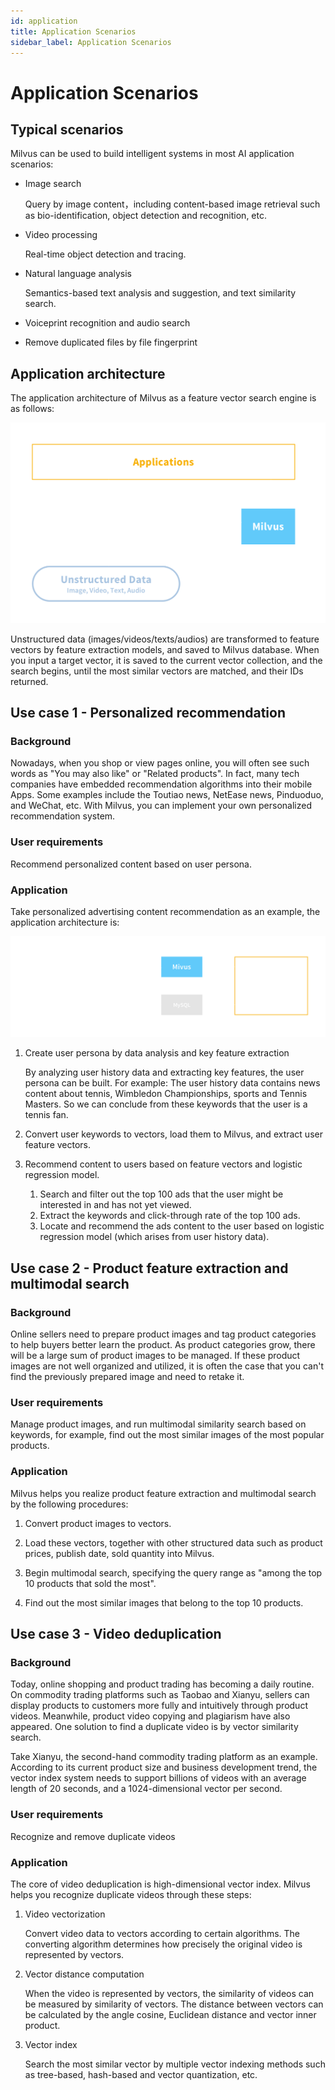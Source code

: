 ```yaml
---
id: application
title: Application Scenarios
sidebar_label: Application Scenarios
---
```


# Application Scenarios

## Typical scenarios

Milvus can be used to build intelligent systems in most AI application scenarios:

- Image search

  Query by image content，including content-based image retrieval such as bio-identification, object detection and recognition, etc.

- Video processing

  Real-time object detection and tracing.

- Natural language analysis

  Semantics-based text analysis and suggestion, and text similarity search.

- Voiceprint recognition and audio search

- Remove duplicated files by file fingerprint

## Application architecture

The application architecture of Milvus as a feature vector search engine is as follows:

![MilvusApplication](../assets/application_arch.png)

Unstructured data (images/videos/texts/audios) are transformed to feature vectors by feature extraction models, and saved to Milvus database. When you input a target vector, it is saved  to the current vector collection, and the search begins, until the most similar vectors are matched, and their IDs returned.

## Use case 1 - Personalized recommendation

### Background

Nowadays, when you shop or view pages online, you will often see such words as "You may also like" or "Related products". In fact, many tech companies have embedded recommendation algorithms into their mobile Apps. Some examples include the Toutiao news, NetEase news, Pinduoduo, and WeChat, etc. With Milvus, you can implement your own personalized recommendation system.

### User requirements

Recommend personalized content based on user persona.

### Application

Take personalized advertising content recommendation as an example, the application architecture is:

![Recommendation](../assets/ads_recommend.png)

1. Create user persona by data analysis and key feature extraction

   By analyzing user history data and extracting key features, the user persona can be built. For example: The user history data contains news content about tennis, Wimbledon Championships, sports and Tennis Masters. So we can conclude from these keywords that the user is a tennis fan.

2. Convert user keywords to vectors, load them to Milvus, and extract user feature vectors.

3. Recommend content to users based on feature vectors and logistic regression model.

   1) Search and filter out the top 100 ads that the user might be interested in and has not yet viewed.
   2) Extract the keywords and click-through rate of the top 100 ads.
   3) Locate and recommend the ads content to the user based on logistic regression model (which arises from user history data).
  
## Use case 2 - Product feature extraction and multimodal search

### Background

Online sellers need to prepare product images and tag product categories to help buyers better learn the product. As product categories grow, there will be a large sum of product images to be managed. If these product images are not well organized and utilized, it is often the case that you can't find the previously prepared image and need to retake it. 

### User requirements

Manage product images, and run multimodal similarity search based on keywords, for example, find out the most similar images of the most popular products.

### Application 

Milvus helps you realize product feature extraction and multimodal search by the following procedures: 

1. Convert product images to vectors.

2. Load these vectors, together with other structured data such as product prices, publish date, sold quantity into Milvus.

3. Begin multimodal search, specifying the query range as "among the top 10 products that sold the most".

4. Find out the most similar images that belong to the top 10 products.


## Use case 3 - Video deduplication

### Background

Today, online shopping and product trading has becoming a daily routine. On commodity trading platforms such as Taobao and Xianyu, sellers can display products to customers more fully and intuitively through product videos. Meanwhile, product video copying and plagiarism have also appeared. One solution to find a duplicate video is by vector similarity search.

Take Xianyu, the second-hand commodity trading platform as an example. According to its current product size and business development trend, the vector index system needs to support billions of videos with an average length of 20 seconds, and a 1024-dimensional vector per second.

### User requirements

Recognize and remove duplicate videos

### Application

The core of video deduplication is high-dimensional vector index. Milvus helps you recognize duplicate videos through these steps:

1. Video vectorization

   Convert video data to vectors according to certain algorithms. The converting algorithm determines how precisely the original video is represented by vectors.

2. Vector distance computation

   When the video is represented by vectors, the similarity of videos can be measured by similarity of vectors. The distance between vectors can be calculated by the angle cosine, Euclidean distance and vector inner product.

3. Vector index

   Search the most similar vector by multiple vector indexing methods such as tree-based, hash-based and vector quantization, etc.

